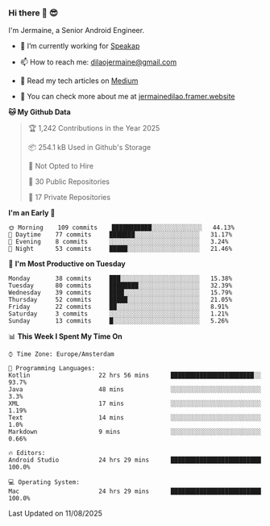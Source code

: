 ### Hi there 👋 😎
I'm Jermaine, a Senior Android Engineer.

- 🔭 I’m currently working for [Speakap](https://www.speakap.com/)

- 📫 How to reach me: dilaojermaine@gmail.com

- 📖 Read my tech articles on [Medium](https://jermainedilao.medium.com/)

- 👀 You can check more about me at [jermainedilao.framer.website](https://jermainedilao.framer.website)

<!--
**jermainedilao/jermainedilao** is a ✨ _special_ ✨ repository because its `README.md` (this file) appears on your GitHub profile.

Here are some ideas to get you started:

- 🔭 I’m currently working on ...
- 🌱 I’m currently learning ...
- 👯 I’m looking to collaborate on ...
- 🤔 I’m looking for help with ...
- 💬 Ask me about ...
- 📫 How to reach me: ...
- 😄 Pronouns: ...
- ⚡ Fun fact: ...
-->

<!--START_SECTION:waka-->
**🐱 My Github Data** 

> 🏆 1,242 Contributions in the Year 2025
 > 
> 📦 254.1 kB Used in Github's Storage 
 > 
> 🚫 Not Opted to Hire
 > 
> 📜 30 Public Repositories 
 > 
> 🔑 17 Private Repositories  
 > 
**I'm an Early 🐤** 

```text
🌞 Morning    109 commits    ███████████░░░░░░░░░░░░░░   44.13% 
🌆 Daytime    77 commits     ███████░░░░░░░░░░░░░░░░░░   31.17% 
🌃 Evening    8 commits      ░░░░░░░░░░░░░░░░░░░░░░░░░   3.24% 
🌙 Night      53 commits     █████░░░░░░░░░░░░░░░░░░░░   21.46%

```
📅 **I'm Most Productive on Tuesday** 

```text
Monday       38 commits     ███░░░░░░░░░░░░░░░░░░░░░░   15.38% 
Tuesday      80 commits     ████████░░░░░░░░░░░░░░░░░   32.39% 
Wednesday    39 commits     ████░░░░░░░░░░░░░░░░░░░░░   15.79% 
Thursday     52 commits     █████░░░░░░░░░░░░░░░░░░░░   21.05% 
Friday       22 commits     ██░░░░░░░░░░░░░░░░░░░░░░░   8.91% 
Saturday     3 commits      ░░░░░░░░░░░░░░░░░░░░░░░░░   1.21% 
Sunday       13 commits     █░░░░░░░░░░░░░░░░░░░░░░░░   5.26%

```


📊 **This Week I Spent My Time On** 

```text
⌚︎ Time Zone: Europe/Amsterdam

💬 Programming Languages: 
Kotlin                   22 hrs 56 mins      ███████████████████████░░   93.7% 
Java                     48 mins             ░░░░░░░░░░░░░░░░░░░░░░░░░   3.3% 
XML                      17 mins             ░░░░░░░░░░░░░░░░░░░░░░░░░   1.19% 
Text                     14 mins             ░░░░░░░░░░░░░░░░░░░░░░░░░   1.0% 
Markdown                 9 mins              ░░░░░░░░░░░░░░░░░░░░░░░░░   0.66%

🔥 Editors: 
Android Studio           24 hrs 29 mins      █████████████████████████   100.0%

💻 Operating System: 
Mac                      24 hrs 29 mins      █████████████████████████   100.0%

```


 Last Updated on 11/08/2025
<!--END_SECTION:waka-->
